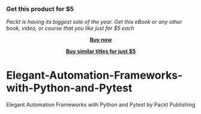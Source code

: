 
### Get this product for $5

<i>Packt is having its biggest sale of the year. Get this eBook or any other book, video, or course that you like just for $5 each</i>


<b><p align='center'>[Buy now](https://packt.link/9781800561489)</p></b>


<b><p align='center'>[Buy similar titles for just $5](https://subscription.packtpub.com/search)</p></b>


# Elegant-Automation-Frameworks-with-Python-and-Pytest
Elegant Automation Frameworks with Python and Pytest by Packt Publishing

